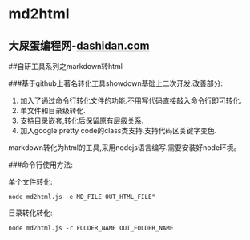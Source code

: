 # md2html
大屎蛋编程网-[dashidan.com](http://dashidan.com/)
---
##自研工具系列之markdown转html

###基于github上著名转化工具showdown基础上二次开发.改善部分:
1. 加入了通过命令行转化文件的功能.不用写代码直接敲入命令行即可转化.
2. 单文件和目录级转化.
3. 支持目录嵌套,转化后保留原有层级关系.
4. 加入google pretty code的class类支持.支持代码区关键字变色.


markdown转化为html的工具,采用nodejs语言编写.需要安装好node环境。

###命令行使用方法:

单个文件转化:
 
	node md2html.js -e MD_FILE OUT_HTML_FILE"
	
目录转化转化:

	node md2html.js -r FOLDER_NAME OUT_FOLDER_NAME

